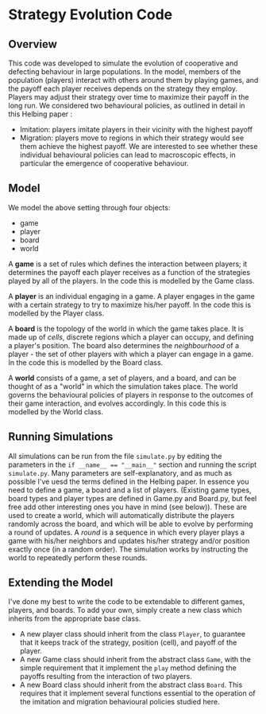 # Strategy Evolution Code

## Overview
This code was developed to simulate the evolution of cooperative and defecting behaviour in large populations. In the model, members of the population (players) interact with others around them by playing games, and the payoff each player receives depends on the strategy they employ. Players may adjust their strategy over time to maximize their payoff in the long run. We considered two behavioural policies, as outlined in detail in this Helbing paper <link>:
* Imitation: players imitate players in their vicinity with the highest payoff
* Migration: players move to regions in which their strategy would see them achieve the highest payoff.
We are interested to see whether these individual behavioural policies can lead to macroscopic effects, in particular the emergence of cooperative behaviour.

## Model
We model the above setting through four objects:
* game
* player
* board
* world

A **game** is a set of rules which defines the interaction between players; it determines the payoff each player receives as a function of the strategies played by all of the players. In the code this is modelled by the Game class.

A **player** is an individual engaging in a game. A player engages in the game with a certain strategy to try to maximize his/her payoff. In the code this is modelled by the Player class.

A **board** is the topology of the world in which the game takes place. It is made up of _cells_, discrete regions which a player can occupy, and defining a player's position. The board also determines the _neighbourhood_ of a player - the set of other players with which a player can engage in a game. In the code this is modelled by the Board class.

A **world** consists of a game, a set of players, and a board, and can be thought of as a "world" in which the simulation takes place. The world governs the behavioural policies of players in response to the outcomes of their game interaction, and evolves accordingly. In this code this is modelled by the World class.

## Running Simulations
All simulations can be run from the file `simulate.py` by editing the parameters in the `if __name__ == "__main__"` section and running the script `simulate.py`.
Many parameters are self-explanatory, and as much as possible I've uesd the terms defined in the Helbing paper.
In essence you need to define a game, a board and a list of players. (Existing game types, board types and player types are defined in Game.py and Board.py, but feel free add other interesting ones you have in mind (see below)).
These are used to create a world, which will automatically distribute the players randomly across the board, and which will be able to evolve by performing a round of updates. A _round_ is a sequence in which every player plays a game with his/her neighbors and updates his/her strategy and/or position exactly once (in a random order). The simulation works by instructing the world to repeatedly perform these rounds.

## Extending the Model
I've done my best to write the code to be extendable to different games, players, and boards. To add your own, simply create a new class which inherits from the appropriate base class.
* A new player class should inherit from the class `Player`, to guarantee that it keeps track of the strategy, position (cell), and payoff of the player.
* A new Game class should inherit from the abstract class `Game`, with the simple requirement that it implement the `play` method defining the payoffs resulting from the interaction of two players.
* A new Board class should inherit from the abstract class `Board`. This requires that it implement several functions essential to the operation of the imitation and migration behavioural policies studied here.

